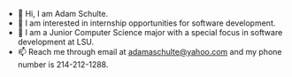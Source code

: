 - 👋 Hi, I am Adam Schulte.
- 👀 I am interested in internship opportunities for software development.
- 🌱 I am a Junior Computer Science major with a special focus in software development at LSU.
- 📫 Reach me through email at adamaschulte@yahoo.com and my phone number is 214-212-1288.


